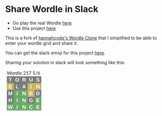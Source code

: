 # Share Wordle in Slack

- Go play the real Wordle [here](https://www.nytimes.com/games/wordle/index.html)
- Use this project [here](https://stringham.me/share-wordle)

This is a fork of [hannahcode's Wordle Clone](https://github.com/hannahcode/wordle) that I simplified to be able to enter your wordle grid and share it.

You can get the slack emoji for this project [here](public/slack-wordle.zip).

Sharing your solution in slack will look something like this:

![slack preview](public/slackshare.png)
